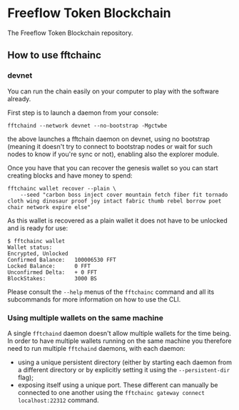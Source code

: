 # Freeflow Token Blockchain

The Freeflow Token Blockchain repository.

## How to use fftchainc

### devnet

You can run the chain easily on your computer to play with the software already.

First step is to launch a daemon from your console:
```
fftchaind --network devnet --no-bootstrap -Mgctwbe
```

the above launches a fftchain daemon on devnet, using no bootstrap
(meaning it doesn't try to connect to bootstrap nodes or wait for such nodes to know if you're sync or not),
enabling also the explorer module.

Once you have that you can recover the genesis wallet so you can start creating blocks and have money to spend:

```
fftchainc wallet recover --plain \
    --seed "carbon boss inject cover mountain fetch fiber fit tornado cloth wing dinosaur proof joy intact fabric thumb rebel borrow poet chair network expire else"
```

As this wallet is recovered as a plain wallet it does not have to be unlocked and is ready for use:

```
$ fftchainc wallet
Wallet status:
Encrypted, Unlocked
Confirmed Balance:   100006530 FFT
Locked Balance:      0 FFT
Unconfirmed Delta:   + 0 FFT
BlockStakes:         3000 BS
```

Please consult the `--help` menus of the `fftchainc` command and all its subcommands for more information on how to use the CLI.

### Using multiple wallets on the same machine

A single `fftchaind` daemon doesn't allow multiple wallets for the time being.
In order to have multiple wallets running on the same machine you therefore need
to run multiple `fftchaind` daemons, with each daemon:
  - using a unique persistent directory (either by starting each daemon from a different directory or
    by explicitly setting it using the `--persistent-dir` flag);
  - exposing itself using a unique port.
These different can manually be connected to one another using the `fftchainc gateway connect localhost:22312` command.

